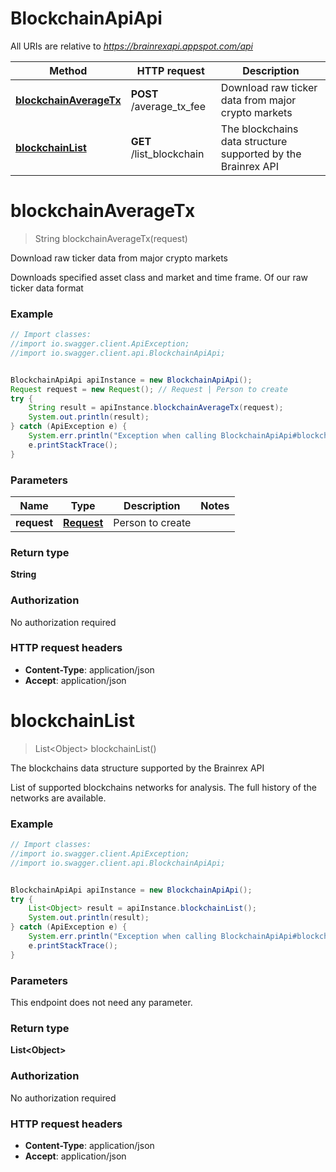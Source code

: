 # BlockchainApiApi

All URIs are relative to *https://brainrexapi.appspot.com/api*

Method | HTTP request | Description
------------- | ------------- | -------------
[**blockchainAverageTx**](BlockchainApiApi.md#blockchainAverageTx) | **POST** /average_tx_fee | Download raw ticker data from major crypto markets
[**blockchainList**](BlockchainApiApi.md#blockchainList) | **GET** /list_blockchain | The blockchains data structure supported by the Brainrex API


<a name="blockchainAverageTx"></a>
# **blockchainAverageTx**
> String blockchainAverageTx(request)

Download raw ticker data from major crypto markets

Downloads specified asset class and market and time frame. Of our raw ticker data format

### Example
```java
// Import classes:
//import io.swagger.client.ApiException;
//import io.swagger.client.api.BlockchainApiApi;


BlockchainApiApi apiInstance = new BlockchainApiApi();
Request request = new Request(); // Request | Person to create
try {
    String result = apiInstance.blockchainAverageTx(request);
    System.out.println(result);
} catch (ApiException e) {
    System.err.println("Exception when calling BlockchainApiApi#blockchainAverageTx");
    e.printStackTrace();
}
```

### Parameters

Name | Type | Description  | Notes
------------- | ------------- | ------------- | -------------
 **request** | [**Request**](Request.md)| Person to create |

### Return type

**String**

### Authorization

No authorization required

### HTTP request headers

 - **Content-Type**: application/json
 - **Accept**: application/json

<a name="blockchainList"></a>
# **blockchainList**
> List&lt;Object&gt; blockchainList()

The blockchains data structure supported by the Brainrex API

List of supported blockchains networks for analysis. The full history of the networks are available.

### Example
```java
// Import classes:
//import io.swagger.client.ApiException;
//import io.swagger.client.api.BlockchainApiApi;


BlockchainApiApi apiInstance = new BlockchainApiApi();
try {
    List<Object> result = apiInstance.blockchainList();
    System.out.println(result);
} catch (ApiException e) {
    System.err.println("Exception when calling BlockchainApiApi#blockchainList");
    e.printStackTrace();
}
```

### Parameters
This endpoint does not need any parameter.

### Return type

**List&lt;Object&gt;**

### Authorization

No authorization required

### HTTP request headers

 - **Content-Type**: application/json
 - **Accept**: application/json

